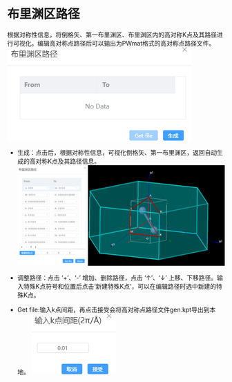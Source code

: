 # 布里渊区路径

根据对称性信息，将倒格矢、第一布里渊区、布里渊区内的高对称K点及其路径进行可视化。编辑高对称点路径后可以输出为PWmat格式的高对称点路径文件。
![qstudio_manual_settings_symmtry_drawbrillouin](../../nested/qstudio_manual_settings_symmtry_drawbrillouin.png)

- 生成：点击后，根据对称性信息，可视化倒格矢、第一布里渊区，返回自动生成的高对称K点及其路径信息。
![qstudio_manual_settings_symmtry_drawbrillouin_generate](../../nested/qstudio_manual_settings_symmtry_drawbrillouin_generate.png)
- 调整路径：点击 ‘+’、‘-’ 增加、删除路径，点击 ‘↑’、‘↓’ 上移、下移路径。输入特殊K点符号和位置后点击‘新建特殊K点’，可以在编辑路径时选中新建的特殊K点。
  
- Get file:输入k点间距，再点击接受会将高对称点路径文件gen.kpt导出到本地。
![qstudio_manual_settings_symmtry_drawbrillouin_getfile](../../nested/qstudio_manual_settings_symmtry_drawbrillouin_getfile.png)